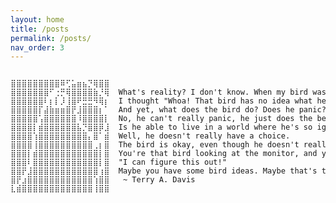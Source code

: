```yaml
---
layout: home
title: /posts
permalink: /posts/
nav_order: 3
---
```


<div style="font-family: monospace; font-size: 12px; white-space: pre-wrap; word-break: break-word;">
<pre style="margin: 0;">
⣿⣿⣿⣿⣿⣿⣿⣿⣿⠿⢋⣥⣶⣦⡙⢿⣿⣿ 
⣿⣿⣿⣿⣿⣿⣿⠋⢐⡛⢿⣿⣿⣿⣿⣷⡘⢿  What's reality? I don't know. When my bird was looking at my computer monitor,
⣿⣿⣿⣿⣿⣿⠇⡆⡇⡸⢸⣿⠟⣛⣛⠻⢿⡆  I thought "Whoa! That bird has no idea what he's looking at!"
⣿⣿⣿⣿⣿⡏⣼⣷⣶⣶⣿⡟⣸⣿⣿⣿⡆⠁  And yet, what does the bird do? Does he panic?
⣿⣿⣿⣿⣿⢡⣿⣿⣿⣿⣿⣿⠸⣿⣿⣿⣿⡇  No, he can't really panic, he just does the best he can.
⣿⣿⣿⣿⡇⣾⣿⣿⣿⣿⣿⣿⣧⡙⣿⣿⡿⣸  Is he able to live in a world where he's so ignorant?
⣿⣿⣿⣿⢱⣿⣿⣿⣿⣿⣿⣿⣿⣿⡄⣿⠁⣾  Well, he doesn't really have a choice.
⣿⣿⣿⣿⢸⣿⣿⣿⣿⣿⣿⣿⣿⣿⣿⢀⡆⣿  The bird is okay, even though he doesn't really understand the world.
⣿⣿⣿⡇⣾⣿⣿⣿⣿⣿⣿⣿⣿⣿⣿⣿⡇⣿  You're that bird looking at the monitor, and you're thinking to yourself
⣿⣿⣿⠇⣿⣿⣿⣿⣿⣿⣿⣿⣿⣿⣿⣿⡇⣿  "I can figure this out!"
⣿⣿⡟⣸⣿⣿⣿⣿⣿⣿⣿⣿⣿⣿⣿⣿⢰⣿  Maybe you have some bird ideas. Maybe that's the best you can do.
⣿⡟⣰⣿⣿⣿⣿⣿⣿⣿⣿⣿⣿⣿⣿⢱⣿⣿   ~ Terry A. Davis
⣇⣾⣿⣿⣿⣿⣿⣿⣿⣿⣿⣿⣿⣿⣿⢸⣿⣿⠀⠀
</pre>
</div>
